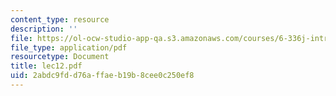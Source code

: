 ```yaml
---
content_type: resource
description: ''
file: https://ol-ocw-studio-app-qa.s3.amazonaws.com/courses/6-336j-introduction-to-numerical-simulation-sma-5211-fall-2003/2abdc9fdd76affaeb19b8cee0c250ef8_lec12.pdf
file_type: application/pdf
resourcetype: Document
title: lec12.pdf
uid: 2abdc9fd-d76a-ffae-b19b-8cee0c250ef8
---
```

